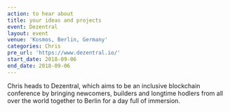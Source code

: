 ```yaml
---
action: to hear about
title: your ideas and projects
event: Dezentral
layout: event
venue: 'Kosmos, Berlin, Germany'
categories: Chris
pre_url: 'https://www.dezentral.io/'
start_date: 2018-09-06
end_date: 2018-09-06
---
```


Chris heads to Dezentral, which aims to be an inclusive blockchain conference by bringing newcomers, builders and longtime hodlers from all over the world together to Berlin for a day full of immersion.
